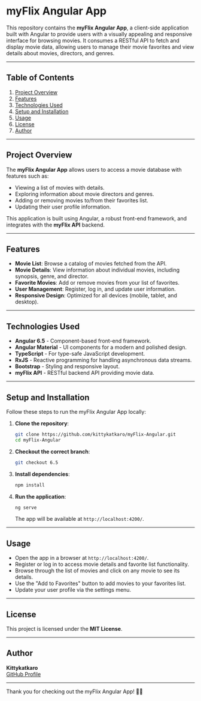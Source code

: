 # myFlix Angular App

This repository contains the **myFlix Angular App**, a client-side application built with Angular to provide users with a visually appealing and responsive interface for browsing movies. It consumes a RESTful API to fetch and display movie data, allowing users to manage their movie favorites and view details about movies, directors, and genres.

---

## Table of Contents
1. [Project Overview](#project-overview)
2. [Features](#features)
3. [Technologies Used](#technologies-used)
4. [Setup and Installation](#setup-and-installation)
5. [Usage](#usage)
6. [License](#license)
7. [Author](#author)

---

## Project Overview
The **myFlix Angular App** allows users to access a movie database with features such as:
- Viewing a list of movies with details.
- Exploring information about movie directors and genres.
- Adding or removing movies to/from their favorites list.
- Updating their user profile information.

This application is built using Angular, a robust front-end framework, and integrates with the **myFlix API** backend.

---

## Features
- **Movie List**: Browse a catalog of movies fetched from the API.
- **Movie Details**: View information about individual movies, including synopsis, genre, and director.
- **Favorite Movies**: Add or remove movies from your list of favorites.
- **User Management**: Register, log in, and update user information.
- **Responsive Design**: Optimized for all devices (mobile, tablet, and desktop).

---

## Technologies Used
- **Angular 6.5** - Component-based front-end framework.
- **Angular Material** - UI components for a modern and polished design.
- **TypeScript** - For type-safe JavaScript development.
- **RxJS** - Reactive programming for handling asynchronous data streams.
- **Bootstrap** - Styling and responsive layout.
- **myFlix API** - RESTful backend API providing movie data.

---

## Setup and Installation
Follow these steps to run the myFlix Angular App locally:

1. **Clone the repository**:
   ```bash
   git clone https://github.com/kittykatkaro/myFlix-Angular.git
   cd myFlix-Angular
   ```

2. **Checkout the correct branch**:
   ```bash
   git checkout 6.5
   ```

3. **Install dependencies**:
   ```bash
   npm install
   ```

4. **Run the application**:
   ```bash
   ng serve
   ```
   The app will be available at `http://localhost:4200/`.

---

## Usage
- Open the app in a browser at `http://localhost:4200/`.
- Register or log in to access movie details and favorite list functionality.
- Browse through the list of movies and click on any movie to see its details.
- Use the "Add to Favorites" button to add movies to your favorites list.
- Update your user profile via the settings menu.

---


## License
This project is licensed under the **MIT License**.

---

## Author
**Kittykatkaro**  
[GitHub Profile](https://github.com/kittykatkaro)  

---

Thank you for checking out the myFlix Angular App! 🎥✨
